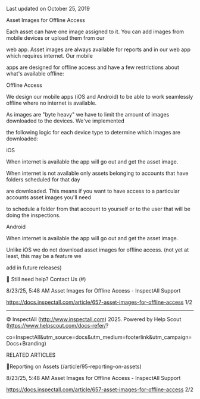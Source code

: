 Last updated on October 25, 2019

Asset Images for Offline Access

Each asset can have one image assigned to it. You can add images from mobile devices or upload them from our

web app.  Asset images are always available for reports and in our web app which requires internet.  Our mobile

apps are designed for offline access and have a few restrictions about what's available offline:

Offline Access

We design our mobile apps (iOS and Android) to be able to work seamlessly offline where no internet is available.

As images are "byte heavy" we have to limit the amount of images downloaded to the devices. We've implemented

the following logic for each device type to determine which images are downloaded:

iOS

When internet is available the app will go out and get the asset image.

When internet is not available only assets belonging to accounts that have folders scheduled for that day

are downloaded.  This means if you want to have access to a particular accounts asset images you'll need

to schedule a folder from that account to yourself or to the user that will be doing the inspections.

Android

When internet is available the app will go out and get the asset image.

Unlike iOS we do not download asset images for offline access. (not yet at least, this may be a feature we

add in future releases)

 Still need help? Contact Us (#)

8/23/25, 5:48 AM Asset Images for Offline Access - InspectAll Support

https://docs.inspectall.com/article/657-asset-images-for-offline-access 1/2


---

© InspectAll (http://www.inspectall.com) 2025. Powered by Help Scout (https://www.helpscout.com/docs-refer/?

co=InspectAll&utm_source=docs&utm_medium=footerlink&utm_campaign=Docs+Branding)

RELATED ARTICLES

Reporting on Assets (/article/95-reporting-on-assets)

8/23/25, 5:48 AM Asset Images for Offline Access - InspectAll Support

https://docs.inspectall.com/article/657-asset-images-for-offline-access 2/2

